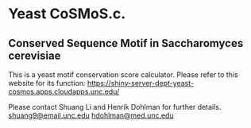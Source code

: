 # Yeast CoSMoS.c.
## Conserved Sequence Motif in Saccharomyces cerevisiae
This is a yeast motif conservation score calculator. Please refer to this website for its function:
https://shiny-server-dept-yeast-cosmos.apps.cloudapps.unc.edu/

Please contact Shuang Li and Henrik Dohlman for further details.
shuang9@email.unc.edu
hdohlman@med.unc.edu
